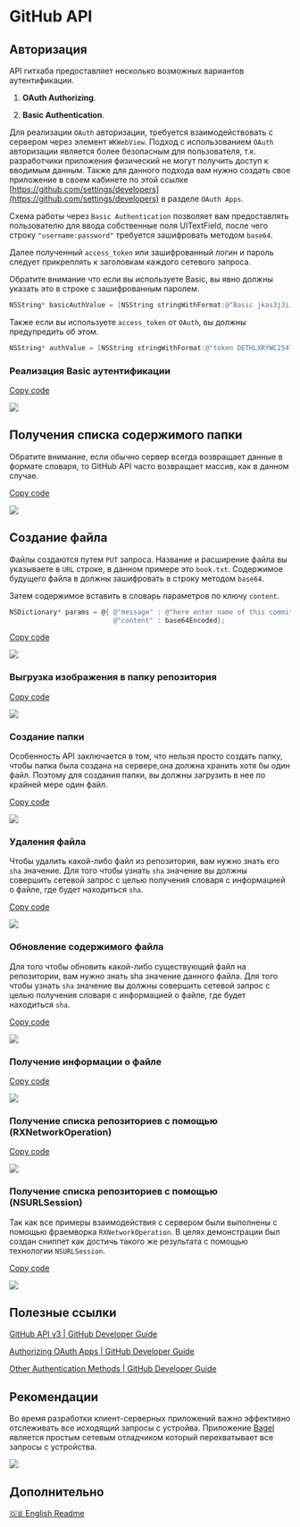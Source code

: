 # GitHub API

## Авторизация

API гитхаба предоставляет несколько возможных вариантов аутентификации.

1) **OAuth Authorizing**.

2) **Basic Authentication**.
   

Для реализации `OAuth` авторизации, требуется взаимодействовать с сервером через элемент `WKWebView`.
Подход с использованием `OAuth` авторизации является более безопасным для пользователя, т.к. разработчики приложения физический не могут получить доступ к вводимым данным.
Также для данного подхода вам нужно создать свое приложение в своем кабинете по этой ссылке
[https://github.com/settings/developers](https://github.com/settings/developers) в разделе `OAuth Apps`.   



Схема работы через `Basic Authentication` позволяет вам предоставлять пользователю для ввода собственные поля UITextField, после чего строку `"username:password"` требуется зашифровать методом `base64`.

Далее полученный `access_token` или зашифрованный логин и пароль следует прикреплять к заголовкам каждого сетевого запроса.


Обратите внимание что если вы используете Basic, вы явно должны указать это в строке с зашифрованным паролем.

```objectivec
NSString* basicAuthValue = [NSString stringWithFormat:@"Basic jkas3j3iJ8jDhfs42fswRg2g1"];
```




Также если вы используете `access_token` от `OAuth`, вы должны предупредить об этом.

```objectivec
NSString* authValue = [NSString stringWithFormat:@"token DETHLXRYWC254TXLI74ECS6VKMGU"];


```

### Реализация  Basic аутентификации

[Copy code](Documentation/text-snippetsbasicAuthentication.txt)

![](Documentation/Carbon-scene/basicAuthentication.png)

## 

## Получения списка содержимого папки

Обратите внимание, если обычно сервер всегда возвращает данные в формате словаря, то GitHub API часто возвращает массив, как в данном случае. 

[Copy code](Documentation/text-snippets/contentsOfFolder.txt)

![](Documentation/Carbon-scene/contentsOfFolder.png)





## Создание файла

Файлы создаются путем `PUT` запроса. 
Название и расширение файла вы указываете в `URL` строке, в данном примере это `book.txt`.
Содержимое будущего файла в должны зашифровать в строку методом `base64`.

Затем содержимое вставить в словарь параметров по ключу `content`.

```objectivec
NSDictionary* params = @{ @"message" : @"here enter name of this commit",
                          @"content" : base64Encoded};
```




[Copy code](Documentation/text-snippets/creatingFile.txt)

![](Documentation/Carbon-scene/creatingFile.png)



### Выгрузка изображения в папку репозитория

[Copy code](Documentation/text-snippets/uploadImage.txt)

![](Documentation/Carbon-scene/uploadImage.png)





### Создание папки


Особенность API заключается в том, что нельзя просто создать папку, чтобы папка была создана на сервере,она должна хранить хотя бы один файл.
Поэтому для создания папки, вы должны загрузить в нее по крайней мере один файл.



[Copy code](Documentation/text-snippets/creatingFolder.png)

![](Documentation/Carbon-scene/creatingFolder.png)





### Удаления файла

Чтобы удалить какой-либо файл из репозитория, вам нужно знать его `sha` значение. Для того чтобы узнать `sha` значение вы должны совершить сетевой запрос с целью получения словаря с информацией о файле, где будет находиться `sha`.

[Copy code](Documentation/text-snippets/deletingFile.txt)

![](Documentation/Carbon-scene/deletingFile.png)

### 



### Обновление содержимого файла

Для того чтобы обновить какой-либо существующий файл на репозитории, вам нужно знать sha значение данного файла.
Для того чтобы узнать `sha` значение вы должны совершить сетевой запрос с целью получения словаря с информацией о файле, где будет находиться `sha`.

[Copy code](Documentation/text-snippets/FileUpdate.txt)

![](Documentation/Carbon-scene/FileUpdate.png)

### 



### Получение информации о файле

[Copy code](Documentation/text-snippets/gettingInformationAboutFile.txt)

![](Documentation/Carbon-scene/gettingInformationAboutFile.png)





### Получение списка репозиториев с помощью (RXNetworkOperation)

[Copy code](Documentation/text-snippets/gettingListOfRepositories-RXNetworkOperation.txt)

![](Documentation/Carbon-scene/gettingListOfRepositories-RXNetworkOperation.png)





### Получение списка репозиториев с помощью (NSURLSession)

Так как все примеры взаимодействия с сервером были выполнены с помощью фраемворка `RXNetworkOperation`.
В целях демонстрации был создан сниппет как достичь такого же результата с помощью технологии `NSURLSession`.

[Copy code](Documentation/text-snippets/gettingListOFRepositories.txt)

![](Documentation/Carbon-scene/gettingListOFRepositories.png)





## Полезные ссылки


[GitHub API v3 | GitHub Developer Guide](https://developer.github.com/v3/)

[Authorizing OAuth Apps | GitHub Developer Guide](https://developer.github.com/apps/building-oauth-apps/authorizing-oauth-apps/)

[Other Authentication Methods | GitHub Developer Guide](https://developer.github.com/v3/auth/)



## Рекомендации

Во время разработки клиент-серверных приложений важно эффективно отслеживать все исходящий запросы с устройва.
Приложение [Bagel](https://github.com/yagiz/Bagel) является простым сетевым отладчиком который перехватывает все запросы с устройства.

![](Documentation/Carbon-scene/bagel.png)

## Дополнительно

[🇬🇧 English Readme](README.md)
